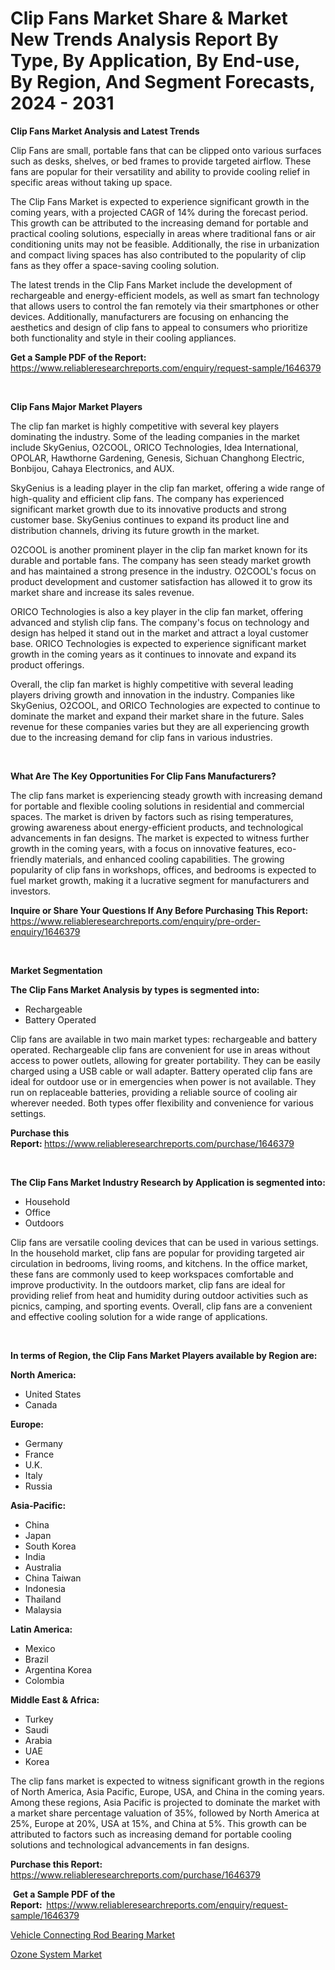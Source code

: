 <p><h1>Clip Fans Market Share & Market New Trends Analysis Report By Type, By Application, By End-use, By Region, And Segment Forecasts, 2024 - 2031</h1></p><p><strong>Clip Fans Market Analysis and Latest Trends</strong></p>
<p><p>Clip Fans are small, portable fans that can be clipped onto various surfaces such as desks, shelves, or bed frames to provide targeted airflow. These fans are popular for their versatility and ability to provide cooling relief in specific areas without taking up space.</p><p>The Clip Fans Market is expected to experience significant growth in the coming years, with a projected CAGR of 14% during the forecast period. This growth can be attributed to the increasing demand for portable and practical cooling solutions, especially in areas where traditional fans or air conditioning units may not be feasible. Additionally, the rise in urbanization and compact living spaces has also contributed to the popularity of clip fans as they offer a space-saving cooling solution.</p><p>The latest trends in the Clip Fans Market include the development of rechargeable and energy-efficient models, as well as smart fan technology that allows users to control the fan remotely via their smartphones or other devices. Additionally, manufacturers are focusing on enhancing the aesthetics and design of clip fans to appeal to consumers who prioritize both functionality and style in their cooling appliances.</p></p>
<p><strong>Get a Sample PDF of the Report:&nbsp;</strong> <a href="https://www.reliableresearchreports.com/enquiry/request-sample/1646379">https://www.reliableresearchreports.com/enquiry/request-sample/1646379</a></p>
<p>&nbsp;</p>
<p><strong>Clip Fans Major Market Players</strong></p>
<p><p>The clip fan market is highly competitive with several key players dominating the industry. Some of the leading companies in the market include SkyGenius, O2COOL, ORICO Technologies, Idea International, OPOLAR, Hawthorne Gardening, Genesis, Sichuan Changhong Electric, Bonbijou, Cahaya Electronics, and AUX.</p><p>SkyGenius is a leading player in the clip fan market, offering a wide range of high-quality and efficient clip fans. The company has experienced significant market growth due to its innovative products and strong customer base. SkyGenius continues to expand its product line and distribution channels, driving its future growth in the market.</p><p>O2COOL is another prominent player in the clip fan market known for its durable and portable fans. The company has seen steady market growth and has maintained a strong presence in the industry. O2COOL's focus on product development and customer satisfaction has allowed it to grow its market share and increase its sales revenue.</p><p>ORICO Technologies is also a key player in the clip fan market, offering advanced and stylish clip fans. The company's focus on technology and design has helped it stand out in the market and attract a loyal customer base. ORICO Technologies is expected to experience significant market growth in the coming years as it continues to innovate and expand its product offerings.</p><p>Overall, the clip fan market is highly competitive with several leading players driving growth and innovation in the industry. Companies like SkyGenius, O2COOL, and ORICO Technologies are expected to continue to dominate the market and expand their market share in the future. Sales revenue for these companies varies but they are all experiencing growth due to the increasing demand for clip fans in various industries.</p></p>
<p>&nbsp;</p>
<p><strong>What Are The Key Opportunities For Clip Fans Manufacturers?</strong></p>
<p><p>The clip fans market is experiencing steady growth with increasing demand for portable and flexible cooling solutions in residential and commercial spaces. The market is driven by factors such as rising temperatures, growing awareness about energy-efficient products, and technological advancements in fan designs. The market is expected to witness further growth in the coming years, with a focus on innovative features, eco-friendly materials, and enhanced cooling capabilities. The growing popularity of clip fans in workshops, offices, and bedrooms is expected to fuel market growth, making it a lucrative segment for manufacturers and investors.</p></p>
<p><strong>Inquire or Share Your Questions If Any Before Purchasing This Report:</strong> <a href="https://www.reliableresearchreports.com/enquiry/pre-order-enquiry/1646379">https://www.reliableresearchreports.com/enquiry/pre-order-enquiry/1646379</a></p>
<p>&nbsp;</p>
<p><strong>Market Segmentation</strong></p>
<p><strong>The Clip Fans Market Analysis by types is segmented into:</strong></p>
<p><ul><li>Rechargeable</li><li>Battery Operated</li></ul></p>
<p><p>Clip fans are available in two main market types: rechargeable and battery operated. Rechargeable clip fans are convenient for use in areas without access to power outlets, allowing for greater portability. They can be easily charged using a USB cable or wall adapter. Battery operated clip fans are ideal for outdoor use or in emergencies when power is not available. They run on replaceable batteries, providing a reliable source of cooling air wherever needed. Both types offer flexibility and convenience for various settings.</p></p>
<p><strong>Purchase this Report:&nbsp;</strong><a href="https://www.reliableresearchreports.com/purchase/1646379">https://www.reliableresearchreports.com/purchase/1646379</a></p>
<p>&nbsp;</p>
<p><strong>The Clip Fans Market Industry Research by Application is segmented into:</strong></p>
<p><ul><li>Household</li><li>Office</li><li>Outdoors</li></ul></p>
<p><p>Clip fans are versatile cooling devices that can be used in various settings. In the household market, clip fans are popular for providing targeted air circulation in bedrooms, living rooms, and kitchens. In the office market, these fans are commonly used to keep workspaces comfortable and improve productivity. In the outdoors market, clip fans are ideal for providing relief from heat and humidity during outdoor activities such as picnics, camping, and sporting events. Overall, clip fans are a convenient and effective cooling solution for a wide range of applications.</p></p>
<p>&nbsp;</p>
<p><strong>In terms of Region, the Clip Fans Market Players available by Region are:</strong></p>
<p>
    <p> <strong> North America: </strong>
        <ul>
            <li>United States</li>
            <li>Canada</li>
        </ul>
        </p> 
    <p> <strong> Europe: </strong>
        <ul>
            <li>Germany</li>
            <li>France</li>
            <li>U.K.</li>
            <li>Italy</li>
            <li>Russia</li>
        </ul>
        </p> 
    <p> <strong> Asia-Pacific: </strong>
        <ul>
            <li>China</li>
            <li>Japan</li>
            <li>South Korea</li>
            <li>India</li>
            <li>Australia</li>
            <li>China Taiwan</li>
            <li>Indonesia</li>
            <li>Thailand</li>
            <li>Malaysia</li>
        </ul>
        </p> 
    <p> <strong> Latin America: </strong>
        <ul>
            <li>Mexico</li>
            <li>Brazil</li>
            <li>Argentina Korea</li>
            <li>Colombia</li>
        </ul>
        </p> 
    <p> <strong> Middle East & Africa: </strong>
        <ul>
            <li>Turkey</li>
            <li>Saudi</li>
            <li>Arabia</li>
            <li>UAE</li>
            <li>Korea</li>
        </ul>
    </p>
    </p>
<p><p>The clip fans market is expected to witness significant growth in the regions of North America, Asia Pacific, Europe, USA, and China in the coming years. Among these regions, Asia Pacific is projected to dominate the market with a market share percentage valuation of 35%, followed by North America at 25%, Europe at 20%, USA at 15%, and China at 5%. This growth can be attributed to factors such as increasing demand for portable cooling solutions and technological advancements in fan designs.</p></p>
<p><strong>Purchase this Report: </strong><a href="https://www.reliableresearchreports.com/purchase/1646379">https://www.reliableresearchreports.com/purchase/1646379</a></p>
<p>&nbsp;<strong>Get a Sample PDF of the Report:&nbsp;&nbsp;</strong><a href="https://www.reliableresearchreports.com/enquiry/request-sample/1646379">https://www.reliableresearchreports.com/enquiry/request-sample/1646379</a></p>
<p><strong></strong></p>
<p><p><a href="https://spotless-saver-8fd.notion.site/Vehicle-Connecting-Rod-Bearing-Market-Size-Market-Share-and-Global-Market-Analysis-Report-2024-2-1bafd863a7404437881e9bf9b5910423">Vehicle Connecting Rod Bearing Market</a></p><p><a href="https://view.publitas.com/reportprime-1/ozone-system-market-analysis-examines-its-scope-on-growth-opportunities-and-forecasted-trends-spanning-from-2024-to-2031/">Ozone System Market</a></p></p>